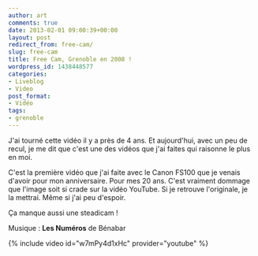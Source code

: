 ```yaml
---
author: art
comments: true
date: 2013-02-01 09:00:39+00:00
layout: post
redirect_from: free-cam/
slug: free-cam
title: Free Cam, Grenoble en 2008 !
wordpress_id: 1438448577
categories:
- Liveblog
- Video
post_format:
- Vidéo
tags:
- grenoble
---
```


J'ai tourné cette vidéo il y a près de 4 ans. Et aujourd'hui, avec un peu de recul, je me dit que c'est une des vidéos que j'ai faites qui raisonne le plus en moi.

C'est la première vidéo que j'ai faite avec le Canon FS100 que je venais d'avoir pour mon anniversaire. Pour mes 20 ans. C'est vraiment dommage que l'image soit si crade sur la vidéo YouTube. Si je retrouve l'originale, je la mettrai. Même si j'ai peu d'espoir.

Ça manque aussi une steadicam !

Musique : **Les Numéros** de Bénabar

{% include video id="w7mPy4d1xHc" provider="youtube" %}
